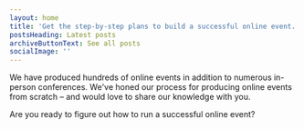 ```yaml
---
layout: home
title: 'Get the step-by-step plans to build a successful online event. '
postsHeading: Latest posts
archiveButtonText: See all posts
socialImage: ''
---
```

We have produced hundreds of online events in addition to numerous in-person conferences. We've honed our process for producing online events from scratch – and would love to share our knowledge with you.

Are you ready to figure out how to run a successful online event? 